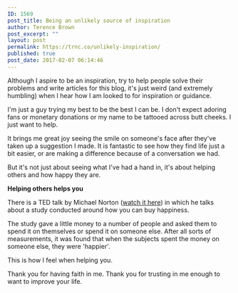 ```yaml
---
ID: 1569
post_title: Being an unlikely source of inspiration
author: Terence Brown
post_excerpt: ""
layout: post
permalink: https://trnc.co/unlikely-inspiration/
published: true
post_date: 2017-02-07 06:14:46
---
```

Although I aspire to be an inspiration, try to help people solve their problems and write articles for this blog, it&#039;s just weird (and extremely humbling) when I hear how I am looked to for inspiration or guidance.

I&#039;m just a guy trying my best to be the best I can be. I don&#039;t expect adoring fans or monetary donations or my name to be tattooed across butt cheeks. I just want to help.

It brings me great joy seeing the smile on someone&#039;s face after they&#039;ve taken up a suggestion I made. It is fantastic to see how they find life just a bit easier, or are making a difference because of a conversation we had.

But it&#039;s not just about seeing what I&#039;ve had a hand in, it&#039;s about helping others and how happy they are.

<strong>Helping others helps you</strong>

There is a TED talk by Michael Norton (<a href="https://www.ted.com/talks/michael_norton_how_to_buy_happiness">watch it here</a>) in which he talks about a study conducted around how you can buy happiness.

The study gave a little money to a number of people and asked them to spend it on themselves or spend it on someone else. After all sorts of measurements, it was found that when the subjects spent the money on someone else, they were &#039;happier&#039;.

This is how I feel when helping you.

Thank you for having faith in me. Thank you for trusting in me enough to want to improve your life.